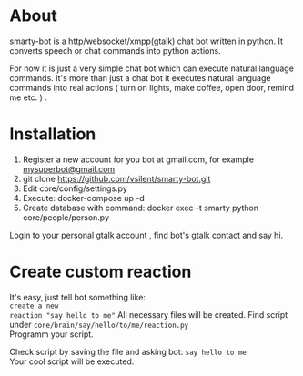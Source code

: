About
==========

smarty-bot is a http/websocket/xmpp(gtalk) chat bot written in python.
It converts speech or chat commands into python actions.
<br>

For now it is just a very simple chat bot which can execute natural language commands.
It's more than just a chat bot it executes natural language commands into real actions
( turn on lights, make coffee, open door, remind me etc. ) . <br>


Installation
===========

1. Register a new account for you bot at gmail.com, for example  mysuperbot@gmail.com
2. git clone https://github.com/vsilent/smarty-bot.git
3. Edit core/config/settings.py
4. Execute:  docker-compose up -d
5. Create database with command: docker exec -t smarty python core/people/person.py


Login to your personal gtalk account , find bot's gtalk contact and say hi.


Create custom reaction
===========

It's easy, just tell bot something like: <br> <code>create a new reaction "say hello to me"</code>
All necessary files will be created.
Find script under <code>core/brain/say/hello/to/me/reaction.py</code><br>
Programm your script.

Check script by saving the file and asking bot:  <code>say hello to me </code>
Your cool script will be executed.
